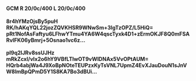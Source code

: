 #### GCM R 20/0c/400 L 20/0c/400
**8r4hYMzOjsBy5puH**<br/>**RK/hAKqYQL22jozZQVKHSR9WNwSm+3IgTzOPZ/L5HiQ=**<br/>**pRt1NofAsFaftyu6LFhwYTmu4YA6W4qscTyxk4D1+zErmOKJF8Q0mFSARvIFK06yBmrj+5Osnao1vc6z...**<br/><br/>
**pl9q2lJRv8ssUJHz**<br/>**mRkZcxl/vIx2o6hY9VBfLTlwOT9vWIDNAx5VvOPtAUM=**<br/>**HQrb4abjWa4J9XoBpNOteTEUPzxKyTsVNL7UpmZ4EvXJauDouN1sJnVW8ImBpQPmD5Y1S8KA7Bo3dBUi...**
